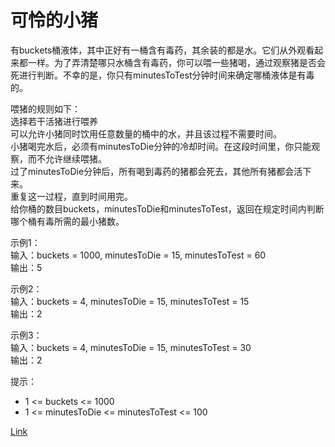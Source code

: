 <h1>可怜的小猪</h1>

有buckets桶液体，其中正好有一桶含有毒药，其余装的都是水。它们从外观看起来都一样。为了弄清楚哪只水桶含有毒药，你可以喂一些猪喝，通过观察猪是否会死进行判断。不幸的是，你只有minutesToTest分钟时间来确定哪桶液体是有毒的。</br>

喂猪的规则如下：</br>
选择若干活猪进行喂养</br>
可以允许小猪同时饮用任意数量的桶中的水，并且该过程不需要时间。</br>
小猪喝完水后，必须有minutesToDie分钟的冷却时间。在这段时间里，你只能观察，而不允许继续喂猪。</br>
过了minutesToDie分钟后，所有喝到毒药的猪都会死去，其他所有猪都会活下来。</br>
重复这一过程，直到时间用完。</br>
给你桶的数目buckets，minutesToDie和minutesToTest，返回在规定时间内判断哪个桶有毒所需的最小猪数。</br>

示例1：</br>
输入：buckets = 1000, minutesToDie = 15, minutesToTest = 60</br>
输出：5</br>

示例2：</br>
输入：buckets = 4, minutesToDie = 15, minutesToTest = 15</br>
输出：2</br>

示例3：</br>
输入：buckets = 4, minutesToDie = 15, minutesToTest = 30</br>
输出：2</br>

提示：
- 1 <= buckets <= 1000
- 1 <= minutesToDie <= minutesToTest <= 100

[Link](https://leetcode-cn.com/problems/poor-pigs/)